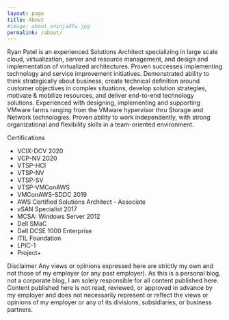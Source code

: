 ```yaml
---
layout: page
title: About
#image: about_vninjadfw.jpg
permalink: /about/
---
```


Ryan Patel is an experienced Solutions Architect specializing in large scale cloud, virtualization, server and resource management, and design and implementation of virtualized architectures. Proven successes implementing technology and service improvement initiatives. Demonstrated ability to think strategically about business, create technical definition around customer objectives in complex situations, develop solution strategies, motivate & mobilize resources, and deliver end-to-end technology solutions. Experienced with designing, implementing and supporting VMware farms ranging from the VMware hypervisor thru Storage and Network technologies. Proven ability to work independently, with strong organizational and flexibility skills in a team-oriented environment.

Certifications
* VCIX-DCV 2020
* VCP-NV 2020
* VTSP-HCI
* VTSP-NV
* VTSP-SV
* VTSP-VMConAWS
* VMConAWS-SDDC 2019
* AWS Certified Solutions Architect - Associate
* vSAN Specialist 2017
* MCSA: Windows Server 2012
* Dell SMaC
* Dell DCSE 1000 Enterprise
* ITIL Foundation
* LPIC-1
* Project+

Disclaimer
Any views or opinions expressed here are strictly my own and not those of my employer (or any past employer). As this is a personal blog, not a corporate blog, I am solely responsible for all content published here. Content published here is not read, reviewed, or approved in advance by my employer and does not necessarily represent or reflect the views or opinions of my employer or any of its divisions, subsidiaries, or business partners.